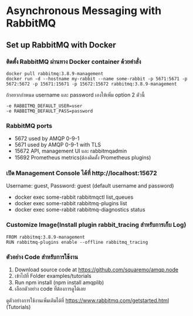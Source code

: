 # Asynchronous Messaging with RabbitMQ
## Set up RabbitMQ with Docker
### ติดตั้ง RabbitMQ ผ่านทาง Docker container ด้วยคำสั่ง
```
docker pull rabbitmq:3.8.9-management
docker run -d --hostname my-rabbit --name some-rabbit -p 5671:5671 -p 5672:5672 -p 15671:15671 -p 15672:15672 rabbitmq:3.8.9-management
```

ถ้าอยากกำหนด username และ password เองให้เพิ่ม option 2 ตัวนี้
```
-e RABBITMQ_DEFAULT_USER=user 
-e RABBITMQ_DEFAULT_PASS=password
```
### RabbitMQ ports
- 5672 used by AMQP 0-9-1
- 5671 used by AMQP 0-9-1 with TLS
- 15672 API, management UI และ rabbitmqadmin 
- 15692 Prometheus metrics(ต้องติดตั้ง Prometheus plugins)

### เปิด Management Console ได้ที่ http://localhost:15672
Username: guest, Password: guest (default username and password)
* docker exec some-rabbit rabbitmqctl list_queues
* docker exec some-rabbit rabbitmq-plugins list
* docker exec some-rabbit rabbitmq-diagnostics status

### Customize Image(Install plugin rabbit_tracing สำหรับการเก็บ Log)
```
FROM rabbitmq:3.8.9-management
RUN rabbitmq-plugins enable --offline rabbitmq_tracing
```

### ตัวอย่าง Code สำหรับการใช้งาน 
1. Download source code at https://github.com/squaremo/amqp.node
2. เข้าไปที่ Folder examples/tutorials
3. Run npm install (npm install amqplib)
4. เลือกตัวอย่าง code ที่ต้องการดูได้เลย

ดูตัวอย่างการใช้งานเพิ่มเติมได้ที่
https://www.rabbitmq.com/getstarted.html (Tutorials)